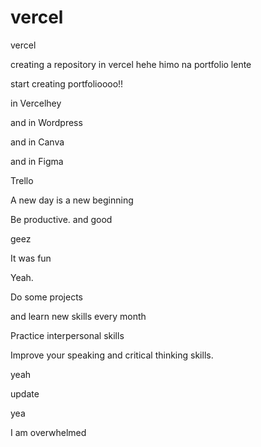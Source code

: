 # vercel
vercel

creating a repository in vercel hehe
himo na portfolio lente

start creating portfolioooo!!

in Vercelhey

and in Wordpress

and in Canva

and in Figma

Trello

A new day is a new beginning

Be productive. and good 

geez

It was fun

Yeah.

Do some projects

and learn new skills every month

Practice interpersonal skills

Improve your speaking and critical thinking skills.

yeah

update

yea

I am overwhelmed 

